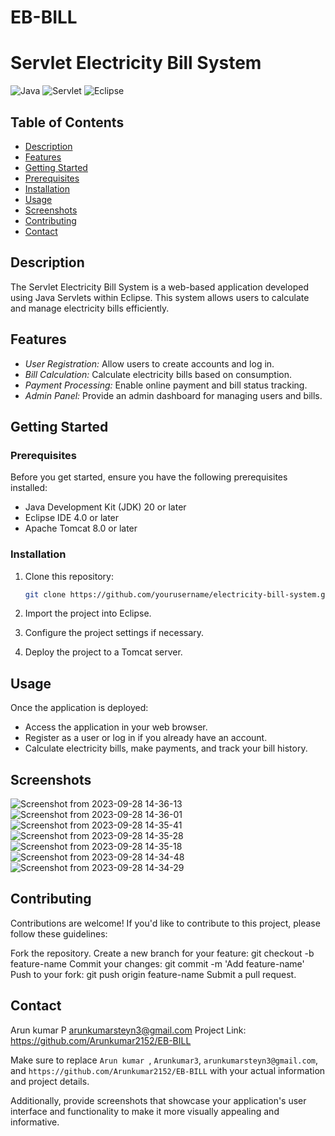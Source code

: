 # EB-BILL

# Servlet Electricity Bill System

![Java](https://img.shields.io/badge/Java-20%2B-blue)
![Servlet](https://img.shields.io/badge/Servlet-6.0%2B-yellow)
![Eclipse](https://img.shields.io/badge/Eclipse-4.29%2B-orange)

## Table of Contents

- [Description](#description)
- [Features](#features)
- [Getting Started](#getting-started)
-  [Prerequisites](#prerequisites)
 - [Installation](#installation)
- [Usage](#usage)
- [Screenshots](#screenshots)
- [Contributing](#contributing)
- [Contact](#contact)

## Description

The Servlet Electricity Bill System is a web-based application developed using Java Servlets within Eclipse. This system allows users to calculate and manage electricity bills efficiently.

## Features

- *User Registration:* Allow users to create accounts and log in.
- *Bill Calculation:* Calculate electricity bills based on consumption.
- *Payment Processing:* Enable online payment and bill status tracking.
- *Admin Panel:* Provide an admin dashboard for managing users and bills.

## Getting Started

### Prerequisites

Before you get started, ensure you have the following prerequisites installed:

- Java Development Kit (JDK) 20 or later
- Eclipse IDE 4.0 or later
- Apache Tomcat 8.0 or later

### Installation

1. Clone this repository:

   ```bash
   git clone https://github.com/yourusername/electricity-bill-system.git

1. Import the project into Eclipse.
2. Configure the project settings if necessary.
3. Deploy the project to a Tomcat server.

## Usage

Once the application is deployed:

 - Access the application in your web browser.
 - Register as a user or log in if you already have an account.
 - Calculate electricity bills, make payments, and track your bill history.

## Screenshots

![Screenshot from 2023-09-28 14-36-13](https://github.com/vigneshwaraneem/EBSystem/assets/145448980/5e1acb5c-f2bf-43ae-8062-50f036710884)
![Screenshot from 2023-09-28 14-36-01](https://github.com/vigneshwaraneem/EBSystem/assets/145448980/98d82838-ed63-47a6-b7b2-c02080fbc5a6)
![Screenshot from 2023-09-28 14-35-41](https://github.com/vigneshwaraneem/EBSystem/assets/145448980/4814f61a-f55a-4d12-85aa-00355c0b9c14)
![Screenshot from 2023-09-28 14-35-28](https://github.com/vigneshwaraneem/EBSystem/assets/145448980/c012d3ca-7ebf-477a-a56d-6e49be325f3b)
![Screenshot from 2023-09-28 14-35-18](https://github.com/vigneshwaraneem/EBSystem/assets/145448980/568d3b81-5d50-402b-8d69-189dca597d62)
![Screenshot from 2023-09-28 14-34-48](https://github.com/vigneshwaraneem/EBSystem/assets/145448980/39f20a40-25ca-4bde-aa91-66469ba8346a)
![Screenshot from 2023-09-28 14-34-29](https://github.com/vigneshwaraneem/EBSystem/assets/145448980/49550ad7-7b2a-40a6-b5d9-555c49a302e2)


## Contributing

Contributions are welcome! If you'd like to contribute to this project, please follow these guidelines:

Fork the repository.
Create a new branch for your feature: git checkout -b feature-name
Commit your changes: git commit -m 'Add feature-name'
Push to your fork: git push origin feature-name
Submit a pull request.

## Contact

Arun kumar P
arunkumarsteyn3@gmail.com
Project Link: https://github.com/Arunkumar2152/EB-BILL


Make sure to replace `Arun kumar `, `Arunkumar3`, `arunkumarsteyn3@gmail.com`, and `https://github.com/Arunkumar2152/EB-BILL` with your actual information and project details.

Additionally, provide screenshots that showcase your application's user interface and functionality to make it more visually appealing and informative.
